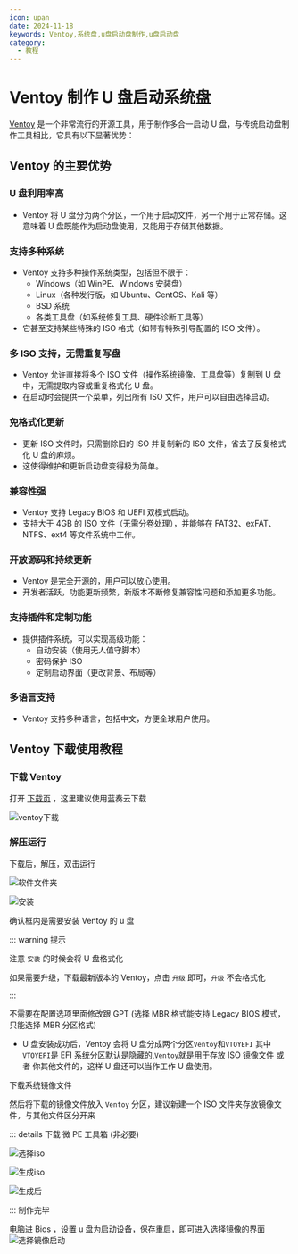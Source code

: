 ```yaml
---
icon: upan
date: 2024-11-18
keywords: Ventoy,系统盘,u盘启动盘制作,u盘启动盘
category:
  - 教程
---
```


# Ventoy 制作 U 盘启动系统盘

[Ventoy](https://www.ventoy.net/cn/index.html) 是一个非常流行的开源工具，用于制作多合一启动 U 盘，与传统启动盘制作工具相比，它具有以下显著优势：

## Ventoy 的主要优势

### **U 盘利用率高**

- Ventoy 将 U 盘分为两个分区，一个用于启动文件，另一个用于正常存储。这意味着 U 盘既能作为启动盘使用，又能用于存储其他数据。

### **支持多种系统**

- Ventoy 支持多种操作系统类型，包括但不限于：
  - Windows（如 WinPE、Windows 安装盘）
  - Linux（各种发行版，如 Ubuntu、CentOS、Kali 等）
  - BSD 系统
  - 各类工具盘（如系统修复工具、硬件诊断工具等）
- 它甚至支持某些特殊的 ISO 格式（如带有特殊引导配置的 ISO 文件）。

### **多 ISO 支持，无需重复写盘**

- Ventoy 允许直接将多个 ISO 文件（操作系统镜像、工具盘等）复制到 U 盘中，无需提取内容或重复格式化 U 盘。
- 在启动时会提供一个菜单，列出所有 ISO 文件，用户可以自由选择启动。

### **免格式化更新**

- 更新 ISO 文件时，只需删除旧的 ISO 并复制新的 ISO 文件，省去了反复格式化 U 盘的麻烦。
- 这使得维护和更新启动盘变得极为简单。

### **兼容性强**

- Ventoy 支持 Legacy BIOS 和 UEFI 双模式启动。
- 支持大于 4GB 的 ISO 文件（无需分卷处理），并能够在 FAT32、exFAT、NTFS、ext4 等文件系统中工作。

### **开放源码和持续更新**

- Ventoy 是完全开源的，用户可以放心使用。
- 开发者活跃，功能更新频繁，新版本不断修复兼容性问题和添加更多功能。

### **支持插件和定制功能**

- 提供插件系统，可以实现高级功能：
  - 自动安装（使用无人值守脚本）
  - 密码保护 ISO
  - 定制启动界面（更改背景、布局等）

### **多语言支持**

- Ventoy 支持多种语言，包括中文，方便全球用户使用。

## Ventoy 下载使用教程

### 下载 Ventoy

打开 [下载页](https://www.ventoy.net/cn/download.html) ，这里建议使用蓝奏云下载

![ventoy下载](/assets/image/2024/other/ventoyInstall-1118/image.png)

### 解压运行

下载后，解压，双击运行

![软件文件夹](/assets/image/2024/other/ventoyInstall-1118/e1e89b29-7bae-4c8f-8b00-0e328f57b4be.png)

![安装](/assets/image/2024/other/ventoyInstall-1118/image1.png)

确认框内是需要安装 Ventoy 的 u 盘

::: warning 提示

注意 `安装` 的时候会将 U 盘格式化

如果需要升级，下载最新版本的 Ventoy，点击 `升级` 即可，`升级` 不会格式化

:::

不需要在配置选项里面修改跟 GPT (选择 MBR 格式能支持 Legacy BIOS 模式，只能选择 MBR 分区格式)

- U 盘安装成功后，Ventoy 会将 U 盘分成两个分区`Ventoy`和`VTOYEFI`
  其中`VTOYEFI`是 EFI 系统分区默认是隐藏的,`Ventoy`就是用于存放 ISO 镜像文件 或者 你其他文件的，这样 U 盘还可以当作工作 U 盘使用。

下载系统镜像文件

然后将下载的镜像文件放入 `Ventoy` 分区，建议新建一个 ISO 文件夹存放镜像文件，与其他文件区分开来

::: details 下载 微 PE 工具箱 (非必要)

![选择iso](/assets/image/2024/other/ventoyInstall-1118/image2.png)

![生成iso](/assets/image/2024/other/ventoyInstall-1118/image3.png)

![生成后](/assets/image/2024/other/ventoyInstall-1118/image4.png)

:::
制作完毕

电脑进 Bios ，设置 u 盘为启动设备，保存重启，即可进入选择镜像的界面
![选择镜像启动](/assets/image/2024/other/ventoyInstall-1118/image8.png)
